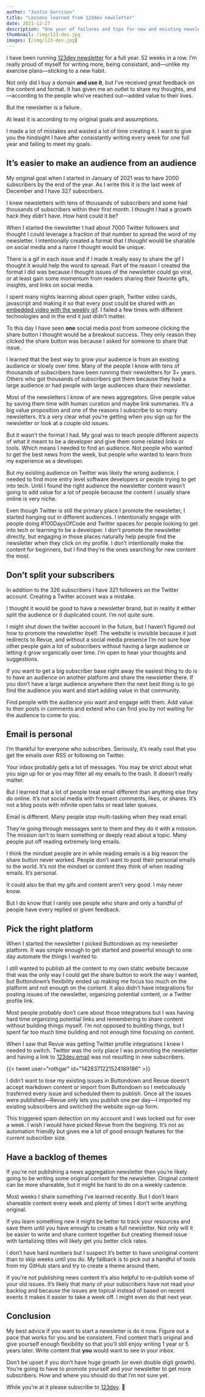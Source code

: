 ```yaml
---
author: "Justin Garrison"
title: "Lessons learned from 123dev newsletter"
date: 2021-12-27
description: "One year of failures and tips for new and existing newsletters"
thumbnail: /img/123-dev.jpg 
images: [/img/123-dev.jpg]
---
```


I have been running [123dev newsletter](https://123dev.email/) for a full year. 52 weeks in a row. I’m really proud of myself for writing more, being consistant, and—unlike my exercise plans—sticking to a new habit.

Not only did I buy a domain **and use it**, but I’ve received great feedback on the content and format. It has given me an outlet to share my thoughts, and—according to the people who’ve reached out—added value to their lives.

But the newsletter is a failure.

At least it is according to my original goals and assumptions.

I made a lot of mistakes and wasted a lot of time creating it. I want to give you the hindsight I have after consistantly writing every week for one full year and failing to meet my goals.

## It’s easier to make an audience from an audience

My original goal when I started in January of 2021 was to have 2000 subscribers by the end of the year. As I write this it is the last week of December and I have 327 subscribers.

I knew newsletters with tens of thousands of subscribers and some had thousands of subscribers within their first month. I thought I had a growth hack they didn’t have. How hard could it be?

When I started the newsletter I had about 7000 Twitter followers and thought I could leverage a fraction of that number to spread the word of my newsletter. I intentionally created a format that *I thought* would be sharable on social media and a name I thought would be unique.

There is a gif in each issue and if I made it really easy to share the gif I thought it would help the word to spread. Part of the reason I created the format I did was because I thought issues of the newsletter could go viral, or at least gain some momentum from readers sharing their favorite gifs, insights, and links on social media.

I spent many nights learning about open graph, Twitter video cards, javascript and making it so that every post could be shared with an [embedded video with the weekly gif](https://www.justingarrison.com/this-post-is-a-twitter-video.html). I failed a few times with different technologies and in the end it just didn’t matter.

To this day I have seen **one** social media post from someone clicking the share button I thought would be a breakout success. They only reason they clicked the share button was because I asked for someone to share that issue.

I learned that the best way to grow your audience is from an existing audience or slowly over time. Many of the people I know with tens of thousands of subscribers have been running their newsletters for 3+ years. Others who got thousands of subscribers got them because they had a large audience or had people with large audiences share their newsletter.

Most of the newsletters I know of are news aggregators. Give people value by saving them time with human curation and maybe link summaries. It’s a big value proposition and one of the reasons I subscribe to so many newsletters. It’s a very clear what you’re getting when you sign up for the newsletter or look at a couple old issues.

But it wasn’t the format I had. My goal was to teach people different aspects of what it meant to be a developer and give them some related links or tools. Which means I needed to find an audience. Not people who wanted to get the best news from the week, but people who wanted to learn from my experience as a developer.

But my existing audience on Twitter was likely the wrong audience. I needed to find more entry level software developers or people trying to get into tech. Until I found the right audience the newsletter content wasn’t going to add value for a lot of people because the content I usually share online is very niche.

Even though Twitter is still the primary place I promote the newsletter, I started hanging out in different audiences. I intentionally engage with people doing #100DaysOfCode and Twitter spaces for people looking to get into tech or learning to be a developer. I don’t promote the newsletter directly, but engaging in those places naturally help people find the newsletter when they click on my profile. I don’t intentionally make the content for beginners, but I find they’re the ones searching for new content the most.

## Don’t split your subscribers

In addition to the 326 subscribers I have 321 followers on the Twitter account. Creating a Twitter account was a mistake.

I thought it would be good to have a newsletter brand, but in reality it either split the audience or it duplicated count. I’m not quite sure.

I might shut down the twitter account in the future, but I haven’t figured out how to promote the newsletter itself. The website is invisible because it just redirects to Revue, and without a social media presence I’m not sure how other people gain a lot of subscribers without having a large audience or letting it grow organically over time. I’m open to hear your thoughts and suggestions.

If you want to get a big subscriber base right away the easiest thing to do is to have an audience on another platform and share the newsletter there. If you don’t have a large audience anywhere then the next best thing is to go find the audience you want and start adding value in that community.

Find people with the audience you want and engage with them. Add value to their posts in comments and extend who can find you by not waiting for the audience to come to you.

## Email is personal

I’m thankful for everyone who subscribes. Seriously, it’s really cool that you get the emails over RSS or following on Twitter.

Your inbox probably gets a lot of messages. You may be strict about what you sign up for or you may filter all my emails to the trash. It doesn’t really matter.

But I learned that a lot of people treat email different than anything else they do online. It’s not social media with frequent comments, likes, or shares. It’s not a blog posts with infinite open tabs or read later queues.

Email is different. Many people stop multi-tasking when they read email.

They’re going through messages sent to them and they do it with a mission. The mission isn’t to learn something or deeply read about a topic. Many people put off reading extremely long emails.

I think the mindset people are in while reading emails is a big reason the share button never worked. People don’t want to post their personal emails to the world. It’s not the mindset or content they think of when reading emails. It’s personal.

It could also be that my gifs and content aren’t very good. I may never know.

But I do know that I rarely see people who share and only a handful of people have every replied or given feedback.

## Pick the right platform

When I started the newsletter I picked Buttondown as my newsletter platform. It was simple enough to get started and powerful enough to one day automate the things I wanted to.

I still wanted to publish all the content to my own static website because that was the only way I could get the share button to work the way I wanted, but Buttondown’s flexibility ended up making me focus too much on the platform and not enough on the content. It also didn’t have integrations for posting issues of the newsletter, organizing potential content, or a Twitter profile link.

Most people probably don’t care about those integrations but I was having hard time organizing potential links and remembering to share content without building things myself. I’m not opposed to building things, but I spent far too much time building and not enough time focusing on content.

When I saw that Revue was getting Twitter profile integrations I knew I needed to switch. Twitter was the only place I was promoting the newsletter and having a link to [123dev.email](https://123dev.email/) was not resulting in new subscribers.

{{< tweet user="rothgar" id="1428371221524189186" >}}

I didn’t want to lose my existing issues in Buttondown and Revue doesn’t accept markdown content or import from Buttondown so I meticulously trasferred every issue and scheduled them to publish. Once all the issues were published—Revue only lets you publish one per day—I imported my existing subscribers and switched the website sign-up form.

This triggered spam detection on my account and I was locked out for over a week. I wish I would have picked Revue from the begining. It’s not as automation friendly but gives me a lot of good enough features for the current subscriber size.

## Have a backlog of themes

If you’re not publishing a news aggregation newsletter then you’re likely going to be writing some original content for the newsletter. Original content can be more shareable, but it might be hard to do on a weekly cadence.

Most weeks I share something I’ve learned recently. But I don’t learn shareable content every week and plenty of times I don’t write anything original.

If you learn something new it might be better to track your resources and save them until you have enough to create a full newsletter. Not only will it be easier to write and share content together but creating themed issue with tantalizing titles will likely get you better click rates.

I don’t have hard numbers but I suspect it’s better to have unoriginal content than to skip weeks until you do. My fallback is to pick out a handful of tools from my GitHub stars and try to create a theme around them.

If you’re not publishing news content it’s also helpful to re-publish some of your old issues. It’s likely that many of your subscribers have not read your backlog and because the issues are topical instead of based on recent events it makes it easier to take a week off. I might even do that next year.

## Conclusion

My best advice if you want to start a newsletter is do it now. Figure out a pace that works for you and be consistent. Find content that’s original and give yourself enough flexibility so that you’ll still enjoy writing 1 year or 5 years later. Write content that **you** would want to see in your inbox.

Don’t be upset if you don’t have huge growth (or even double digit growth). You’re going to have to promote yourself and your newsletter to get more subscribers. How and where you should do that I’m not sure yet.

While you’re at it please subscribe to [123dev](https://123dev.email/). 🙂
